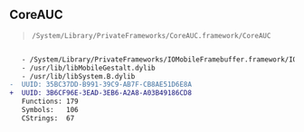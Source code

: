 ## CoreAUC

> `/System/Library/PrivateFrameworks/CoreAUC.framework/CoreAUC`

```diff

   - /System/Library/PrivateFrameworks/IOMobileFramebuffer.framework/IOMobileFramebuffer
   - /usr/lib/libMobileGestalt.dylib
   - /usr/lib/libSystem.B.dylib
-  UUID: 35BC37DD-B991-39C9-AB7F-CB8AE51D6E8A
+  UUID: 3B6CF96E-3EAD-3EB6-A2A8-A03B49186CD8
   Functions: 179
   Symbols:   106
   CStrings:  67

```
